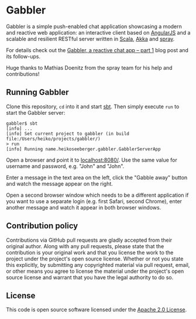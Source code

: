 # Gabbler #

Gabbler is a simple push-enabled chat application showcasing a modern and reactive web application: an interactive client based on [AngularJS](http://angularjs.org) and a scalable and resilient RESTful server written in [Scala](http://www.scala-lang.org), [Akka](http://akka.io) and [spray](http://spray.io).

For details check out the [Gabbler, a reactive chat app – part 1](http://hseeberger.github.io/blog/2013/07/08/gabbler-part1/) blog post and its follow-ups.

Huge thanks to Mathias Doenitz from the spray team for his help and contributions!

## Running Gabbler ##

Clone this repository, `cd` into it and start [sbt](http://www.scala-sbt.org). Then simply execute `run` to start the Gabbler server:

```
gabbler$ sbt
[info] ...
[info] Set current project to gabbler (in build file:/Users/heiko/projects/gabbler/)
> run
[info] Running name.heikoseeberger.gabbler.GabblerServerApp
```

Open a browser and point it to [localhost:8080/](http://localhost:8080/). Use the same value for username and password, e.g. "John" and "John".

Enter a message in the text area on the left, click the "Gabble away" button and watch the message appear on the right.

Open a second browser window which needs to be a different application if you want to use a separate login (e.g. first Safari, second Chrome), enter another message and watch it appear in both browser windows.

## Contribution policy ##

Contributions via GitHub pull requests are gladly accepted from their original author. Along with any pull requests, please state that the contribution is your original work and that you license the work to the project under the project's open source license. Whether or not you state this explicitly, by submitting any copyrighted material via pull request, email, or other means you agree to license the material under the project's open source license and warrant that you have the legal authority to do so.

## License ##

This code is open source software licensed under the [Apache 2.0 License]("http://www.apache.org/licenses/LICENSE-2.0.html").
